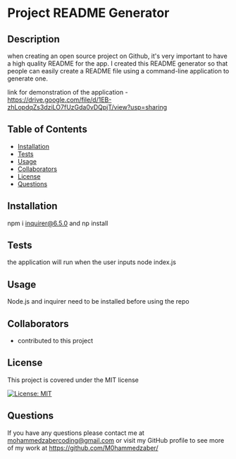 # Project README Generator

  ## Description

  when creating an open source project on Github, it's very important to have a high quality README for the app. I created this README generator so that people can easily create a README file using a command-line application to generate one.

  link for demonstration of the application - https://drive.google.com/file/d/1EB-zhLopdqZs3dziLO7fUzGda0vDQpjT/view?usp=sharing

  ## Table of Contents

  * [Installation](#installation)
  * [Tests](#tests)
  * [Usage](#usage)
  * [Collaborators](#collaborators)
  * [License](#license)
  * [Questions](#questions)

  ## Installation

  npm i inquirer@6.5.0 and np install

  ## Tests

  the application will run when the user inputs node index.js

  ## Usage

  Node.js and inquirer need to be installed before using the repo

  ## Collaborators

  - contributed to this project

  ## License

  This project is covered under the MIT license

  [![License: MIT](https://img.shields.io/badge/License-MIT-yellow.svg)](https://opensource.org/licenses/MIT)

  ## Questions

  If you have any questions please contact me at mohammedzabercoding@gmail.com or visit my GitHub profile to see more of my work at https://github.com/M0hammedzaber/

